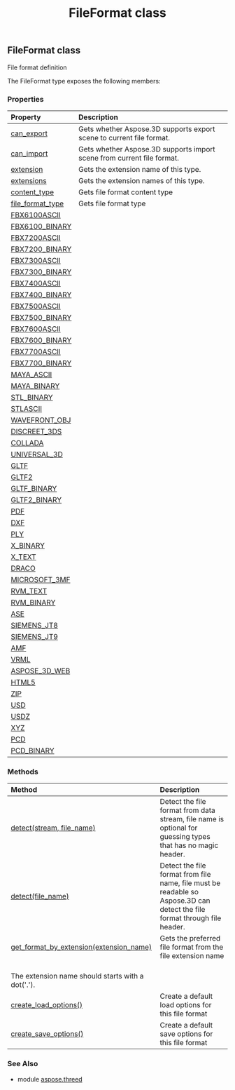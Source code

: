 ﻿---
title: FileFormat class
second_title: Aspose.3D for Python via .NET API References
description: 
type: docs
weight: 70
url: /python-net/aspose.threed/fileformat/
is_root: false
---

## FileFormat class

File format definition



The FileFormat type exposes the following members:

### Properties
| Property | Description |
| :- | :- |
| [can_export](/3d/python-net/aspose.threed/fileformat/can_export) | Gets whether Aspose.3D supports export scene to current file format. |
| [can_import](/3d/python-net/aspose.threed/fileformat/can_import) | Gets whether Aspose.3D supports import scene from current file format. |
| [extension](/3d/python-net/aspose.threed/fileformat/extension) | Gets the extension name of this type. |
| [extensions](/3d/python-net/aspose.threed/fileformat/extensions) | Gets the extension names of this type. |
| [content_type](/3d/python-net/aspose.threed/fileformat/content_type) | Gets file format content type |
| [file_format_type](/3d/python-net/aspose.threed/fileformat/file_format_type) | Gets file format type |
| [FBX6100ASCII](/3d/python-net/aspose.threed/fileformat/FBX6100ASCII) |  |
| [FBX6100_BINARY](/3d/python-net/aspose.threed/fileformat/FBX6100_BINARY) |  |
| [FBX7200ASCII](/3d/python-net/aspose.threed/fileformat/FBX7200ASCII) |  |
| [FBX7200_BINARY](/3d/python-net/aspose.threed/fileformat/FBX7200_BINARY) |  |
| [FBX7300ASCII](/3d/python-net/aspose.threed/fileformat/FBX7300ASCII) |  |
| [FBX7300_BINARY](/3d/python-net/aspose.threed/fileformat/FBX7300_BINARY) |  |
| [FBX7400ASCII](/3d/python-net/aspose.threed/fileformat/FBX7400ASCII) |  |
| [FBX7400_BINARY](/3d/python-net/aspose.threed/fileformat/FBX7400_BINARY) |  |
| [FBX7500ASCII](/3d/python-net/aspose.threed/fileformat/FBX7500ASCII) |  |
| [FBX7500_BINARY](/3d/python-net/aspose.threed/fileformat/FBX7500_BINARY) |  |
| [FBX7600ASCII](/3d/python-net/aspose.threed/fileformat/FBX7600ASCII) |  |
| [FBX7600_BINARY](/3d/python-net/aspose.threed/fileformat/FBX7600_BINARY) |  |
| [FBX7700ASCII](/3d/python-net/aspose.threed/fileformat/FBX7700ASCII) |  |
| [FBX7700_BINARY](/3d/python-net/aspose.threed/fileformat/FBX7700_BINARY) |  |
| [MAYA_ASCII](/3d/python-net/aspose.threed/fileformat/MAYA_ASCII) |  |
| [MAYA_BINARY](/3d/python-net/aspose.threed/fileformat/MAYA_BINARY) |  |
| [STL_BINARY](/3d/python-net/aspose.threed/fileformat/STL_BINARY) |  |
| [STLASCII](/3d/python-net/aspose.threed/fileformat/STLASCII) |  |
| [WAVEFRONT_OBJ](/3d/python-net/aspose.threed/fileformat/WAVEFRONT_OBJ) |  |
| [DISCREET_3DS](/3d/python-net/aspose.threed/fileformat/DISCREET_3DS) |  |
| [COLLADA](/3d/python-net/aspose.threed/fileformat/COLLADA) |  |
| [UNIVERSAL_3D](/3d/python-net/aspose.threed/fileformat/UNIVERSAL_3D) |  |
| [GLTF](/3d/python-net/aspose.threed/fileformat/GLTF) |  |
| [GLTF2](/3d/python-net/aspose.threed/fileformat/GLTF2) |  |
| [GLTF_BINARY](/3d/python-net/aspose.threed/fileformat/GLTF_BINARY) |  |
| [GLTF2_BINARY](/3d/python-net/aspose.threed/fileformat/GLTF2_BINARY) |  |
| [PDF](/3d/python-net/aspose.threed/fileformat/PDF) |  |
| [DXF](/3d/python-net/aspose.threed/fileformat/DXF) |  |
| [PLY](/3d/python-net/aspose.threed/fileformat/PLY) |  |
| [X_BINARY](/3d/python-net/aspose.threed/fileformat/X_BINARY) |  |
| [X_TEXT](/3d/python-net/aspose.threed/fileformat/X_TEXT) |  |
| [DRACO](/3d/python-net/aspose.threed/fileformat/DRACO) |  |
| [MICROSOFT_3MF](/3d/python-net/aspose.threed/fileformat/MICROSOFT_3MF) |  |
| [RVM_TEXT](/3d/python-net/aspose.threed/fileformat/RVM_TEXT) |  |
| [RVM_BINARY](/3d/python-net/aspose.threed/fileformat/RVM_BINARY) |  |
| [ASE](/3d/python-net/aspose.threed/fileformat/ASE) |  |
| [SIEMENS_JT8](/3d/python-net/aspose.threed/fileformat/SIEMENS_JT8) |  |
| [SIEMENS_JT9](/3d/python-net/aspose.threed/fileformat/SIEMENS_JT9) |  |
| [AMF](/3d/python-net/aspose.threed/fileformat/AMF) |  |
| [VRML](/3d/python-net/aspose.threed/fileformat/VRML) |  |
| [ASPOSE_3D_WEB](/3d/python-net/aspose.threed/fileformat/ASPOSE_3D_WEB) |  |
| [HTML5](/3d/python-net/aspose.threed/fileformat/HTML5) |  |
| [ZIP](/3d/python-net/aspose.threed/fileformat/ZIP) |  |
| [USD](/3d/python-net/aspose.threed/fileformat/USD) |  |
| [USDZ](/3d/python-net/aspose.threed/fileformat/USDZ) |  |
| [XYZ](/3d/python-net/aspose.threed/fileformat/XYZ) |  |
| [PCD](/3d/python-net/aspose.threed/fileformat/PCD) |  |
| [PCD_BINARY](/3d/python-net/aspose.threed/fileformat/PCD_BINARY) |  |


### Methods
| Method | Description |
| :- | :- |
| [detect(stream, file_name)](/3d/python-net/aspose.threed/fileformat/detect/#System.IO.Stream-str) | Detect the file format from data stream, file name is optional for guessing types that has no magic header. |
| [detect(file_name)](/3d/python-net/aspose.threed/fileformat/detect/#str) | Detect the file format from file name, file must be readable so Aspose.3D can detect the file format through file header. |
| [get_format_by_extension(extension_name)](/3d/python-net/aspose.threed/fileformat/get_format_by_extension/#str) | Gets the preferred file format from the file extension name<br/>The extension name should starts with a dot('.'). |
| [create_load_options()](/3d/python-net/aspose.threed/fileformat/create_load_options/#) | Create a default load options for this file format |
| [create_save_options()](/3d/python-net/aspose.threed/fileformat/create_save_options/#) | Create a default save options for this file format |


### See Also

* module [aspose.threed](../)
